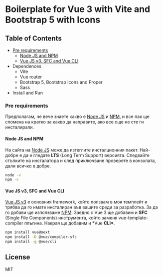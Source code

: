 # Boilerplate for Vue 3 with Vite and Bootstrap 5 with Icons

## Table of Contents

-   [Pre requirements](#pre-requirements)
    -   [Node JS and NPM](#node-js-and-npm)
    -   [Vue JS v3, SFC and Vue CLI](#vue-js-v3-sfc-and-vue-cli)
-   Dependences
    -   Vite
    -   Vue router
    -   Bootstrap 5, Bootstrap Icons and Proper
    -   Sass
-   Install and Run

### Pre requirements

Предполагам, че вече знаете какво е [Node JS] и [NPM], и все пак ще спомена на кратко за какво да направите, ако все още не сте ги инсталирали.

#### Node JS and NPM

На сайта на [Node JS] може да изтеглите инсталционния пакет. Най-добре е да е гледате **LTS** (Long Term Support) версията. Следвайте стъпките на инсталатора и след приключване проверете в конзолата, дали всичко е добре.

```sh
node -v
npm -v
```

#### Vue JS v3, SFC and Vue CLI

[Vue JS v3] е основния framework, който ползвам в моя темплейт и трябва да го имате инсталиран във вашите среди за разработка. За да го добави ще използваме [NPM]. Заедно с Vue 3 ще добавим и **SFC** (Single File Components) инструмента, който заменя vue-template-compiler плъгина. Накрая ще добавим и \*Vue **CLI\***.

```sh
npm install vue@next
npm install -D @vue/compiler-sfc
npm install -g @vue/cli
```

## License

MIT

[//]: # "Links Reference"
[node js]: http://nodejs.org
[npm]: https://www.npmjs.com/
[vue js v3]: https://v3.vuejs.org/
